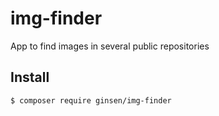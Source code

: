 # img-finder
App to find images in several public repositories 

## Install

```bash
$ composer require ginsen/img-finder
```


